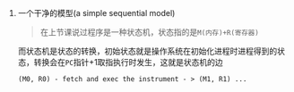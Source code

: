 1. 一个干净的模型(a simple sequential model)

   > 在上节课说过程序是一种状态机，状态指的是`M(内存)+R(寄存器)`

   而状态机是状态的转换，初始状态就是操作系统在初始化进程时进程得到的状态，转换会在`PC`指针+1取指执行时发生，这就是状态机的边

   ```
   (M0, R0) - fetch and exec the instrument - > (M1, R1) ...
   ```

